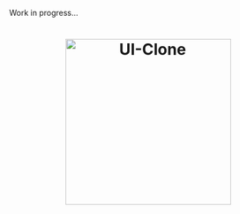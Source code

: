 Work in progress...


<h1 align="center">
  <img alt="UI-Clone" title="UI-Clone-ML" src="https://ik.imagekit.io/hld13bjzb1/Screenshot_20200903_104554_KLEqLwR3O.png"  width="300px" />
</h1> 
  
